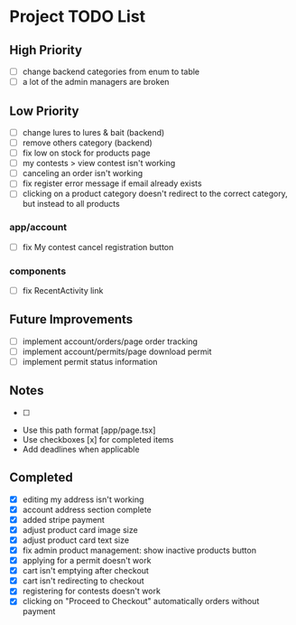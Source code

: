 # Project TODO List

## High Priority

- [ ] change backend categories from enum to table
- [ ] a lot of the admin managers are broken

## Low Priority

- [ ] change lures to lures & bait (backend)
- [ ] remove others category (backend)
- [ ] fix low on stock for products page
- [ ] my contests > view contest isn't working
- [ ] canceling an order isn't working
- [ ] fix register error message if email already exists
- [ ] clicking on a product category doesn't redirect to the correct category, but instead to all products

### app/account

- [ ] fix My contest cancel registration button

### components

- [ ] fix RecentActivity link


## Future Improvements

- [ ] implement account/orders/page order tracking
- [ ] implement account/permits/page download permit
- [ ] implement permit status information

## Notes

- [ ] 
- Use this path format [app/page.tsx]
- Use checkboxes [x] for completed items
- Add deadlines when applicable

## Completed

- [x] editing my address isn't working
- [x] account address section complete
- [x] added stripe payment
- [x] adjust product card image size
- [x] adjust product card text size
- [x] fix admin product management: show inactive products button
- [x] applying for a permit doesn't work
- [x] cart isn't emptying after checkout
- [x] cart isn't redirecting to checkout
- [x] registering for contests doesn't work
- [x] clicking on "Proceed to Checkout" automatically orders without payment
